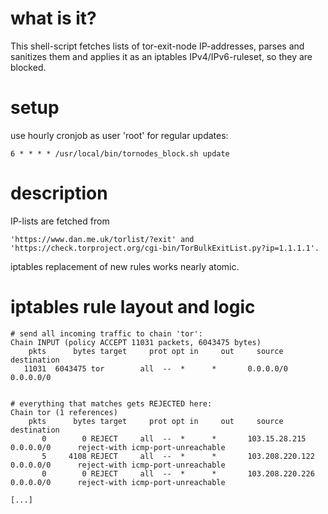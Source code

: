 # what is it?

This shell-script fetches lists of tor-exit-node IP-addresses, parses and
sanitizes them and applies it as an iptables IPv4/IPv6-ruleset, so they are blocked.


# setup

use hourly cronjob as user 'root' for regular updates:
```
6 * * * * /usr/local/bin/tornodes_block.sh update
```

# description

IP-lists are fetched from
```
'https://www.dan.me.uk/torlist/?exit' and
'https://check.torproject.org/cgi-bin/TorBulkExitList.py?ip=1.1.1.1'.
```

iptables replacement of new rules works nearly atomic.


# iptables rule layout and logic

```
# send all incoming traffic to chain 'tor':
Chain INPUT (policy ACCEPT 11031 packets, 6043475 bytes)
    pkts      bytes target     prot opt in     out     source               destination
   11031  6043475 tor        all  --  *      *       0.0.0.0/0            0.0.0.0/0


# everything that matches gets REJECTED here:
Chain tor (1 references)
    pkts      bytes target     prot opt in     out     source               destination
       0        0 REJECT     all  --  *      *       103.15.28.215        0.0.0.0/0      reject-with icmp-port-unreachable
       5     4108 REJECT     all  --  *      *       103.208.220.122      0.0.0.0/0      reject-with icmp-port-unreachable
       0        0 REJECT     all  --  *      *       103.208.220.226      0.0.0.0/0      reject-with icmp-port-unreachable

[...]

```
